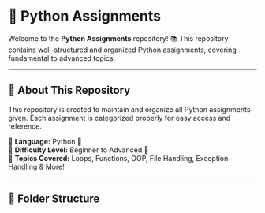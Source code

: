 # 🐍 Python Assignments  

Welcome to the **Python  Assignments** repository! 📚 This repository contains well-structured and organized Python assignments, covering fundamental to advanced topics.

---

## 📖 About This Repository  
This repository is created to maintain and organize all Python assignments given. Each assignment is categorized properly for easy access and reference.  

🔹 **Language:** Python 🐍  
🔹 **Difficulty Level:** Beginner to Advanced 🚀  
🔹 **Topics Covered:** Loops, Functions, OOP, File Handling, Exception Handling & More!  

---

## 📂 Folder Structure  

